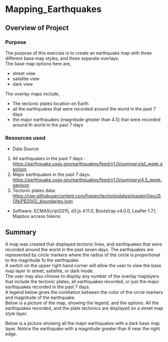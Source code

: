# Mapping_Earthquakes

## Overview of Project 

### Purpose
The purpose of this exercise is to create an earthquake map with three different base map styles, and three separate overlays.\
The base map options here are,
- street view
- satellite view
- dark view

The overlay maps include,
- The tectonic plates location on Earth
- all the earthquakes that were recorded around the world in the past 7 days
- the major earthquakes (magnitude greater than 4.5) that were recorded around th world in the past 7 days 

### Resources used
- Data Source: 
1. All earthquakes in the past 7 days : https://earthquake.usgs.gov/earthquakes/feed/v1.0/summary/all_week.geojson
2. Major earthquakes in the past 7 days:
https://earthquake.usgs.gov/earthquakes/feed/v1.0/summary/4.5_week.geojson
3. Tectonic plates data:
https://raw.githubusercontent.com/fraxen/tectonicplates/master/GeoJSON/PB2002_boundaries.json

- Software: ECMAScript2015, d3.js 4.11.0, Bootstrap v4.0.0, Leaflet 1.7.1, Mapbox access tokens


## Summary
A map was created that displayed tectonic lines, and earthquakes that were recorded around the world in the past seven days. The earthquakes are represented by circle markers where the radius of the circle is proportional to the magnitude fo the earthquake.\
A switch on the upper right hand corner will allow the user to view the base map layer in street, sattelite, or dark mode.\
The user may also choose to display any number of the overlay maplayers that include the tectonic plates, all earthquakes recorded, or just the major earthquakes recorded in the past 7 days.\
A legend below gives the corellation between the color of the circle markers and magnitude of the earthquake.\
Below is a picture of the map, showing the legend, and the options. All the earthquakes recorded, and the plate tectonics are displayed on a street map style layer.

Below is a picture showing all the major earthquakes with a dark base map layer. Notice the earthquake with a magnitude greater than 6 near the right edge.